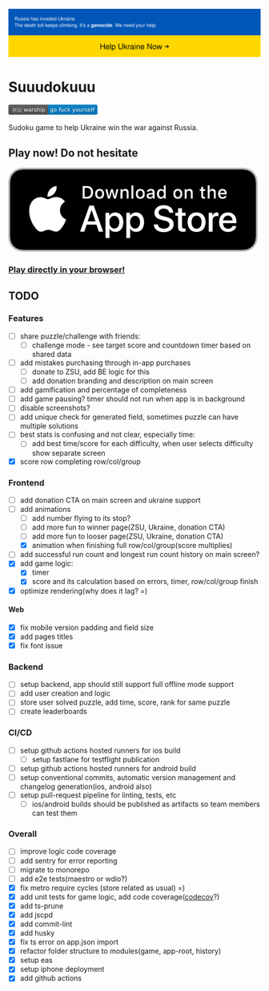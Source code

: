 [![Stand With Ukraine](https://raw.githubusercontent.com/vshymanskyy/StandWithUkraine/main/banner2-direct.svg)](https://stand-with-ukraine.pp.ua)

# Suuudokuuu
<svg xmlns="http://www.w3.org/2000/svg" xmlns:xlink="http://www.w3.org/1999/xlink" width="178" height="20" role="img" aria-label="🇷🇺 warship: go fuck yourself"><title>🇷🇺 warship: go fuck yourself</title><linearGradient id="s" x2="0" y2="100%"><stop offset="0" stop-color="#bbb" stop-opacity=".1"/><stop offset="1" stop-opacity=".1"/></linearGradient><clipPath id="r"><rect width="178" height="20" rx="3" fill="#fff"/></clipPath><g clip-path="url(#r)"><rect width="79" height="20" fill="#555"/><rect x="79" width="99" height="20" fill="#007ec6"/><rect width="178" height="20" fill="url(#s)"/></g><g fill="#fff" text-anchor="middle" font-family="Verdana,Geneva,DejaVu Sans,sans-serif" text-rendering="geometricPrecision" font-size="110"><text aria-hidden="true" x="405" y="150" fill="#010101" fill-opacity=".3" transform="scale(.1)">🇷🇺 warship</text><text x="405" y="140" transform="scale(.1)" fill="#fff">🇷🇺 warship</text><text aria-hidden="true" x="1275" y="150" fill="#010101" fill-opacity=".3" transform="scale(.1)" textLength="890">go fuck yourself</text><text x="1275" y="140" transform="scale(.1)" fill="#fff" textLength="890">go fuck yourself</text></g></svg>

Sudoku game to help Ukraine win the war against Russia.

## Play now! Do not hesitate

[![Download on the App Store](./assets/appstore-badge.png)](https://apps.apple.com/ua/app/suuudokuuu/id6449440933)

### [Play directly in your browser!](https://www.suuudokuuu.com/)

## TODO

### Features

-   [ ] share puzzle/challenge with friends:
    -   [ ] challenge mode - see target score and countdown timer based on shared data
-   [ ] add mistakes purchasing through in-app purchases
    -   [ ] donate to ZSU, add BE logic for this
    -   [ ] add donation branding and description on main screen
-   [ ] add gamification and percentage of completeness
-   [ ] add game pausing? timer should not run when app is in background
-   [ ] disable screenshots?
-   [ ] add unique check for generated field, sometimes puzzle can have multiple solutions
-   [ ] best stats is confusing and not clear, especially time:
    -   [ ] add best time/score for each difficulty, when user selects difficulty show separate screen
-   [x] score row completing row/col/group

### Frontend

-   [ ] add donation CTA on main screen and ukraine support
-   [ ] add animations
    -   [ ] add number flying to its stop?
    -   [ ] add more fun to winner page(ZSU, Ukraine, donation CTA)
    -   [ ] add more fun to looser page(ZSU, Ukraine, donation CTA)
    -   [x] animation when finishing full row/col/group(score multiplies)
-   [ ] add successful run count and longest run count history on main screen?
-   [x] add game logic:
    -   [x] timer
    -   [x] score and its calculation based on errors, timer, row/col/group finish
-   [x] optimize rendering(why does it lag? =)

#### Web

-   [x] fix mobile version padding and field size
-   [x] add pages titles
-   [x] fix font issue

### Backend

-   [ ] setup backend, app should still support full offline mode support
-   [ ] add user creation and logic
-   [ ] store user solved puzzle, add time, score, rank for same puzzle
-   [ ] create leaderboards

### CI/CD

-   [ ] setup github actions hosted runners for ios build
    -   [ ] setup fastlane for testflight publication
-   [ ] setup github actions hosted runners for android build
-   [ ] setup conventional commits, automatic version management and changelog generation(ios, android also)
-   [ ] setup pull-request pipeline for linting, tests, etc
    -   [ ] ios/android builds should be published as artifacts so team members can test them

### Overall

-   [ ] improve logic code coverage
-   [ ] add sentry for error reporting
-   [ ] migrate to monorepo
-   [ ] add e2e tests(maestro or wdio?)
-   [x] fix metro require cycles (store related as usual) =)
-   [x] add unit tests for game logic, add code coverage([codecov](https://about.codecov.io)?)
-   [x] add ts-prune
-   [x] add jscpd
-   [x] add commit-lint
-   [x] add husky
-   [x] fix ts error on app.json import
-   [x] refactor folder structure to modules(game, app-root, history)
-   [x] setup eas
-   [x] setup iphone deployment
-   [x] add github actions

